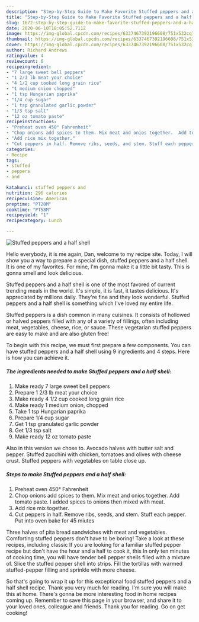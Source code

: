 ```yaml
---
description: "Step-by-Step Guide to Make Favorite Stuffed peppers and a half shell"
title: "Step-by-Step Guide to Make Favorite Stuffed peppers and a half shell"
slug: 1672-step-by-step-guide-to-make-favorite-stuffed-peppers-and-a-half-shell
date: 2020-06-10T18:05:52.711Z
image: https://img-global.cpcdn.com/recipes/6337467392196608/751x532cq70/stuffed-peppers-and-a-half-shell-recipe-main-photo.jpg
thumbnail: https://img-global.cpcdn.com/recipes/6337467392196608/751x532cq70/stuffed-peppers-and-a-half-shell-recipe-main-photo.jpg
cover: https://img-global.cpcdn.com/recipes/6337467392196608/751x532cq70/stuffed-peppers-and-a-half-shell-recipe-main-photo.jpg
author: Richard Andrews
ratingvalue: 4
reviewcount: 6
recipeingredient:
- "7 large sweet bell peppers"
- "1 2/3 lb meat your choice"
- "4 1/2 cup cooked long grain rice"
- "1 medium onion chopped"
- "1 tsp Hungarian paprika"
- "1/4 cup sugar"
- "1 tsp granulated garlic powder"
- "1/3 tsp salt"
- "12 oz tomato paste"
recipeinstructions:
- "Preheat oven 450° Fahrenheit"
- "Chop onions add spices to them. Mix meat and onios together.  Add tomato paste. I added spices to onions then mixed with meat."
- "Add rice mix together."
- "Cut peppers in half. Remove ribs, seeds, and stem. Stuff each pepper. Put into oven bake for 45 miutes"
categories:
- Recipe
tags:
- stuffed
- peppers
- and

katakunci: stuffed peppers and 
nutrition: 296 calories
recipecuisine: American
preptime: "PT20M"
cooktime: "PT58M"
recipeyield: "1"
recipecategory: Lunch

---
```



![Stuffed peppers and a half shell](https://img-global.cpcdn.com/recipes/6337467392196608/751x532cq70/stuffed-peppers-and-a-half-shell-recipe-main-photo.jpg)

Hello everybody, it is me again, Dan, welcome to my recipe site. Today, I will show you a way to prepare a special dish, stuffed peppers and a half shell. It is one of my favorites. For mine, I'm gonna make it a little bit tasty. This is gonna smell and look delicious.

Stuffed peppers and a half shell is one of the most favored of current trending meals in the world. It's simple, it is fast, it tastes delicious. It's appreciated by millions daily. They're fine and they look wonderful. Stuffed peppers and a half shell is something which I've loved my entire life.

Stuffed peppers is a dish common in many cuisines. It consists of hollowed or halved peppers filled with any of a variety of fillings, often including meat, vegetables, cheese, rice, or sauce. These vegetarian stuffed peppers are easy to make and are also gluten free!


To begin with this recipe, we must first prepare a few components. You can have stuffed peppers and a half shell using 9 ingredients and 4 steps. Here is how you can achieve it.

<!--inarticleads1-->

##### The ingredients needed to make Stuffed peppers and a half shell:

1. Make ready 7 large sweet bell peppers
1. Prepare 1 2/3 lb meat your choice
1. Make ready 4 1/2 cup cooked long grain rice
1. Make ready 1 medium onion, chopped
1. Take 1 tsp Hungarian paprika
1. Prepare 1/4 cup sugar
1. Get 1 tsp granulated garlic powder
1. Get 1/3 tsp salt
1. Make ready 12 oz tomato paste


Also in this version we chose to. Avocado halves with butter salt and pepper. Stuffed zucchini with chicken, tomatoes and olives with cheese crust. Stuffed peppers with vegetables on table close up. 

<!--inarticleads2-->

##### Steps to make Stuffed peppers and a half shell:

1. Preheat oven 450° Fahrenheit
1. Chop onions add spices to them. Mix meat and onios together.  Add tomato paste. I added spices to onions then mixed with meat.
1. Add rice mix together.
1. Cut peppers in half. Remove ribs, seeds, and stem. Stuff each pepper. Put into oven bake for 45 miutes


Three halves of pita bread sandwiches with meat and vegetables. Comforting stuffed peppers don&#39;t have to be boring! Take a look at these recipes, including classic If you are looking for a familiar stuffed pepper recipe but don&#39;t have the hour and a half to cook it, this In only ten minutes of cooking time, you will have tender bell pepper shells filled with a mixture of. Slice the stuffed pepper shell into strips. Fill the tortillas with warmed stuffed-pepper filling and sprinkle with more cheese. 

So that's going to wrap it up for this exceptional food stuffed peppers and a half shell recipe. Thank you very much for reading. I'm sure you will make this at home. There's gonna be more interesting food in home recipes coming up. Remember to save this page in your browser, and share it to your loved ones, colleague and friends. Thank you for reading. Go on get cooking!
